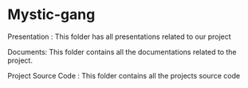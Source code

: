 # Mystic-gang

Presentation : This folder has all presentations related to our project


Documents: This folder contains all the documentations related to the project.


Project Source Code : This folder contains all the projects source code
